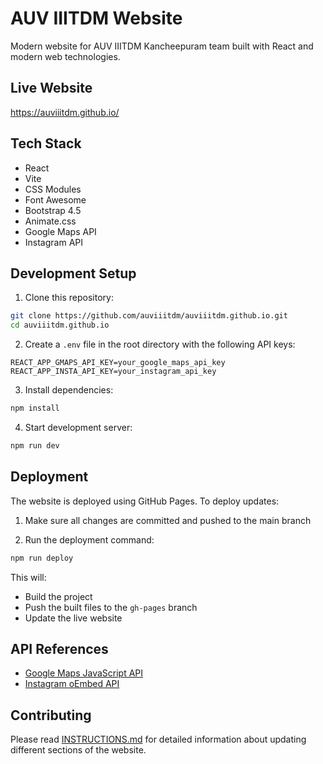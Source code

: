 # AUV IIITDM Website

Modern website for AUV IIITDM Kancheepuram team built with React and modern web technologies.

## Live Website

https://auviiitdm.github.io/

## Tech Stack

- React 
- Vite
- CSS Modules
- Font Awesome
- Bootstrap 4.5
- Animate.css
- Google Maps API
- Instagram API

## Development Setup

1. Clone this repository:
```bash
git clone https://github.com/auviiitdm/auviiitdm.github.io.git
cd auviiitdm.github.io
```

2. Create a `.env` file in the root directory with the following API keys:
```
REACT_APP_GMAPS_API_KEY=your_google_maps_api_key
REACT_APP_INSTA_API_KEY=your_instagram_api_key
```

3. Install dependencies:
```bash
npm install
```

4. Start development server:
```bash
npm run dev
```

## Deployment

The website is deployed using GitHub Pages. To deploy updates:

1. Make sure all changes are committed and pushed to the main branch

2. Run the deployment command:
```bash
npm run deploy
```

This will:
- Build the project
- Push the built files to the `gh-pages` branch
- Update the live website

## API References

- [Google Maps JavaScript API](https://developers.google.com/maps/documentation/javascript/overview)
- [Instagram oEmbed API](https://developers.facebook.com/docs/instagram/oembed/)

## Contributing

Please read [INSTRUCTIONS.md](./INSTRUCTIONS.md) for detailed information about updating different sections of the website.
